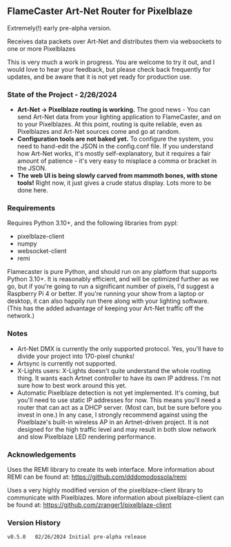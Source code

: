 ## FlameCaster Art-Net Router for Pixelblaze
Extremely(!) early pre-alpha version.  

Receives data packets over Art-Net and distributes them via websockets to one
or more Pixelblazes

This is very much a work in progress.  You are welcome to try it out, and I would love to hear your feedback,
but please check back frequently for updates, and be aware that it is not yet ready for production use. 

### State of the Project - 2/26/2024
- **Art-Net -> Pixelblaze routing is working.** The good news - You can send Art-Net data from your lighting application
to FlameCaster, and on to your Pixelblazes.  At this point, routing is quite reliable, even as Pixelblazes and Art-Net sources come and go at random.
- **Configuration tools are not baked yet.**  To configure the system, you need to hand-edit the JSON in the config.conf
file.  If you understand how Art-Net works, it's mostly self-explanatory, but it requires a fair amount of patience - it's very easy to misplace a comma or bracket in the JSON.
- **The web UI is being slowly carved from mammoth bones, with stone tools!**  Right now, it just gives a crude status display. Lots more to be done here.


### Requirements
Requires Python 3.10+, and the following libraries from pypl:
- pixelblaze-client
- numpy
- websocket-client
- remi

Flamecaster is pure Python, and should run on any platform that supports Python 3.10+.  It is reasonably efficient, and 
will be optimized further as we go, but if you're going to run a significant number of pixels, I'd suggest a Raspberry
Pi 4 or better. If you're running your show from a laptop or desktop, it can also happily run there along with your
lighting software.  (This has the added advantage of keeping your Art-Net traffic off the network.)

### Notes
- Art-Net DMX is currently the only supported protocol.  Yes, you'll have to divide your project into 170-pixel chunks!
- Artsync is currently not supported.
- X-Lights users:  X-Lights doesn't quite understand the whole routing thing.  It wants each Artnet controller to
have its own IP address.   I'm not sure how to best work around this yet.
- Automatic Pixelblaze detection is not yet implemented.  It's coming, but you'll need to use static IP addresses for
now.  This means you'll need a router that can act as a DHCP server. (Most can, but be sure before you invest in one.)
In any case, I strongly recommend against using the Pixelblaze's built-in wireless AP in an Artnet-driven project.
It is not designed for the high traffic level and may result in both slow network and slow Pixelblaze LED rendering
performance.

### Acknowledgements
Uses the REMI library to create its web interface.
More information about REMI can be found at: https://github.com/dddomodossola/remi

Uses a very highly modified version of the pixelblaze-client library to communicate with Pixelblazes.
More information about pixelblaze-client can be found at: https://github.com/zranger1/pixelblaze-client

### Version History
```
v0.5.0   02/26/2024 Initial pre-alpha release
```
